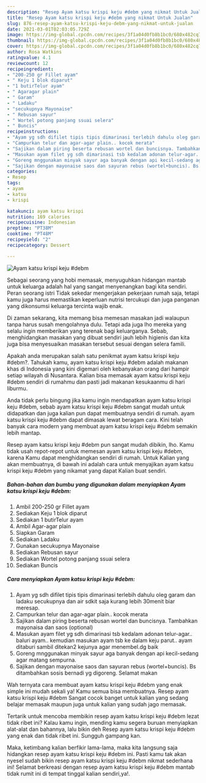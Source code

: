 ```yaml
---
description: "Resep Ayam katsu krispi keju #debm yang nikmat Untuk Jualan"
title: "Resep Ayam katsu krispi keju #debm yang nikmat Untuk Jualan"
slug: 876-resep-ayam-katsu-krispi-keju-debm-yang-nikmat-untuk-jualan
date: 2021-03-01T02:03:05.729Z
image: https://img-global.cpcdn.com/recipes/3f1a04d0fb8b1bc0/680x482cq70/ayam-katsu-krispi-keju-debm-foto-resep-utama.jpg
thumbnail: https://img-global.cpcdn.com/recipes/3f1a04d0fb8b1bc0/680x482cq70/ayam-katsu-krispi-keju-debm-foto-resep-utama.jpg
cover: https://img-global.cpcdn.com/recipes/3f1a04d0fb8b1bc0/680x482cq70/ayam-katsu-krispi-keju-debm-foto-resep-utama.jpg
author: Rosa Watkins
ratingvalue: 4.1
reviewcount: 12
recipeingredient:
- "200-250 gr Fillet ayam"
- " Keju 1 blok diparut"
- "1 butirTelur ayam"
- " Agaragar plain"
- " Garam"
- " Ladaku"
- "secukupnya Mayonaise"
- " Rebusan sayur"
- " Wortel potong panjang ssuai selera"
- " Buncis"
recipeinstructions:
- "Ayam yg sdh difilet tipis tipis dimarinasi terlebih dahulu oleg garam dan ladaku secukupnya dan air sdkit saja kurang lebih 30menit biar meresap."
- "Campurkan telur dan agar-agar plain.. kocok merata"
- "Sajikan dalam piring beserta rebusan wortel dan buncisnya. Tambahkan mayonaisa dan saos (optional)"
- "Masukan ayam filet yg sdh dimarinasi tsb kedalam adonan telur-agar.. baluri ayam.. kemudian masukan ayam tsb ke dalam keju parut.. ayam ditaburi sambil ditekan2 kejunya agar menembel.dg baik"
- "Goreng mnggunakan minyak sayur aga banyak dengan api kecil-sedang agar matang sempurna."
- "Sajikan dengan mayonaise saos dan sayuran rebus (wortel+buncis). Bs ditambahkan sosis bernadi yg digoreng. Selamat makan"
categories:
- Resep
tags:
- ayam
- katsu
- krispi

katakunci: ayam katsu krispi 
nutrition: 169 calories
recipecuisine: Indonesian
preptime: "PT38M"
cooktime: "PT48M"
recipeyield: "2"
recipecategory: Dessert

---
```



![Ayam katsu krispi keju #debm](https://img-global.cpcdn.com/recipes/3f1a04d0fb8b1bc0/680x482cq70/ayam-katsu-krispi-keju-debm-foto-resep-utama.jpg)

Sebagai seorang yang hobi memasak, menyuguhkan hidangan mantab untuk keluarga adalah hal yang sangat menyenangkan bagi kita sendiri. Peran seorang istri Tidak sekedar mengerjakan pekerjaan rumah saja, tetapi kamu juga harus memastikan keperluan nutrisi tercukupi dan juga panganan yang dikonsumsi keluarga tercinta wajib enak.

Di zaman  sekarang, kita memang bisa memesan masakan jadi walaupun tanpa harus susah mengolahnya dulu. Tetapi ada juga lho mereka yang selalu ingin memberikan yang terenak bagi keluarganya. Sebab, menghidangkan masakan yang dibuat sendiri jauh lebih higienis dan kita juga bisa menyesuaikan masakan tersebut sesuai dengan selera famili. 



Apakah anda merupakan salah satu penikmat ayam katsu krispi keju #debm?. Tahukah kamu, ayam katsu krispi keju #debm adalah makanan khas di Indonesia yang kini digemari oleh kebanyakan orang dari hampir setiap wilayah di Nusantara. Kalian bisa memasak ayam katsu krispi keju #debm sendiri di rumahmu dan pasti jadi makanan kesukaanmu di hari liburmu.

Anda tidak perlu bingung jika kamu ingin mendapatkan ayam katsu krispi keju #debm, sebab ayam katsu krispi keju #debm sangat mudah untuk didapatkan dan juga kalian pun dapat membuatnya sendiri di rumah. ayam katsu krispi keju #debm dapat dimasak lewat beragam cara. Kini telah banyak cara modern yang membuat ayam katsu krispi keju #debm semakin lebih mantap.

Resep ayam katsu krispi keju #debm pun sangat mudah dibikin, lho. Kamu tidak usah repot-repot untuk memesan ayam katsu krispi keju #debm, karena Kamu dapat menghidangkan sendiri di rumah. Untuk Kalian yang akan membuatnya, di bawah ini adalah cara untuk menyajikan ayam katsu krispi keju #debm yang nikamat yang dapat Kalian buat sendiri.

<!--inarticleads1-->

##### Bahan-bahan dan bumbu yang digunakan dalam menyiapkan Ayam katsu krispi keju #debm:

1. Ambil 200-250 gr Fillet ayam
1. Sediakan  Keju 1 blok diparut
1. Sediakan 1 butirTelur ayam
1. Ambil  Agar-agar plain
1. Siapkan  Garam
1. Sediakan  Ladaku
1. Gunakan secukupnya Mayonaise
1. Sediakan  Rebusan sayur
1. Sediakan  Wortel potong panjang ssuai selera
1. Sediakan  Buncis




<!--inarticleads2-->

##### Cara menyiapkan Ayam katsu krispi keju #debm:

1. Ayam yg sdh difilet tipis tipis dimarinasi terlebih dahulu oleg garam dan ladaku secukupnya dan air sdkit saja kurang lebih 30menit biar meresap.
1. Campurkan telur dan agar-agar plain.. kocok merata
1. Sajikan dalam piring beserta rebusan wortel dan buncisnya. Tambahkan mayonaisa dan saos (optional)
1. Masukan ayam filet yg sdh dimarinasi tsb kedalam adonan telur-agar.. baluri ayam.. kemudian masukan ayam tsb ke dalam keju parut.. ayam ditaburi sambil ditekan2 kejunya agar menembel.dg baik
1. Goreng mnggunakan minyak sayur aga banyak dengan api kecil-sedang agar matang sempurna.
1. Sajikan dengan mayonaise saos dan sayuran rebus (wortel+buncis). Bs ditambahkan sosis bernadi yg digoreng. Selamat makan




Wah ternyata cara membuat ayam katsu krispi keju #debm yang enak simple ini mudah sekali ya! Kamu semua bisa membuatnya. Resep ayam katsu krispi keju #debm Sangat cocok banget untuk kalian yang sedang belajar memasak maupun juga untuk kalian yang sudah jago memasak.

Tertarik untuk mencoba membikin resep ayam katsu krispi keju #debm lezat tidak ribet ini? Kalau kamu ingin, mending kamu segera buruan menyiapkan alat-alat dan bahannya, lalu bikin deh Resep ayam katsu krispi keju #debm yang enak dan tidak ribet ini. Sungguh gampang kan. 

Maka, ketimbang kalian berfikir lama-lama, maka kita langsung saja hidangkan resep ayam katsu krispi keju #debm ini. Pasti kamu tak akan nyesel sudah bikin resep ayam katsu krispi keju #debm nikmat sederhana ini! Selamat berkreasi dengan resep ayam katsu krispi keju #debm mantab tidak rumit ini di tempat tinggal kalian sendiri,ya!.

